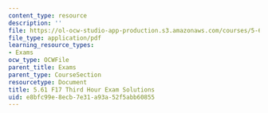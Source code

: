 ```yaml
---
content_type: resource
description: ''
file: https://ol-ocw-studio-app-production.s3.amazonaws.com/courses/5-61-physical-chemistry-fall-2017/e8bfc99e8ecb7e31a93a52f5abb60855_MIT5_61F17_exam3_sol.pdf
file_type: application/pdf
learning_resource_types:
- Exams
ocw_type: OCWFile
parent_title: Exams
parent_type: CourseSection
resourcetype: Document
title: 5.61 F17 Third Hour Exam Solutions
uid: e8bfc99e-8ecb-7e31-a93a-52f5abb60855
---
```

